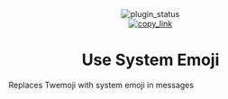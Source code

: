<!--
	* This file was autogenerated, do not modify it directly
	* https://github.com/nexpid/RevengePlugins/blob/dev/scripts/build/modules/readmes.ts
-->

<div align="center">
<img alt="plugin_status" src="https://img.shields.io/badge/plugin_status-finished-a6da95?style=for-the-badge&labelColor=24273a" />
<br/>
<a href="https://revenge.nexpid.xyz/use-system-emoji">
<img alt="copy_link" src="https://img.shields.io/badge/copy_link-1e2030?style=for-the-badge" />
</a>
</div>

<h1 align="center">
Use System Emoji
</h1>

Replaces Twemoji with system emoji in messages
